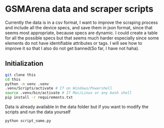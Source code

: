 # GSMArena data and scraper scripts
Currently the data is in a csv format, I want to improve the scraping process and include all the device specs, and save them in json format, since that seems most appropriate, because specs are dynamic. I could create a table for all the possible specs but that seems much harder especially since some elements do not have identifiable attributes or tags. I will see how to improve it so that I also do not get banned(So far, I have not haha).

## Initialization
```bash
git clone this
cd this
python -m venv .venv
.venv/Scripts/activate # If on Windows/Powershell
source .venv/bin/activate # If Mac/Linux or any bash shell
pip install -r requirements.txt
```
Data is already available in the data folder but if you want to modify the scripts and run the data yourself
```bash
python script_name.py
```

